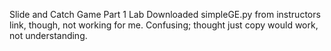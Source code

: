 Slide and Catch Game Part 1 Lab
Downloaded simpleGE.py from instructors link, 
  though, not working for me.
    Confusing; thought just copy would work, not understanding. 
